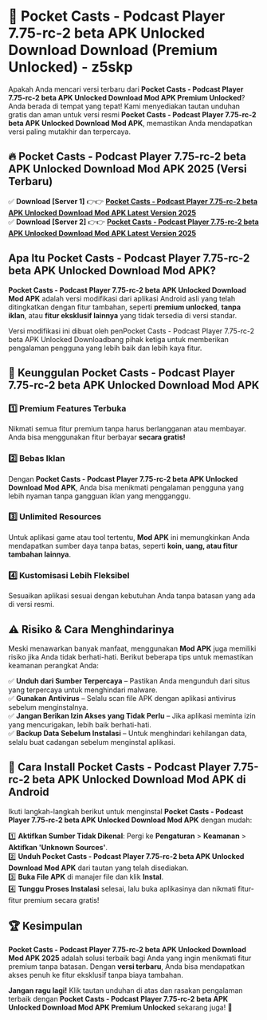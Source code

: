 # 🎯 Pocket Casts - Podcast Player 7.75-rc-2 beta APK Unlocked Download  Download (Premium Unlocked) -  z5skp

Apakah Anda mencari versi terbaru dari **Pocket Casts - Podcast Player 7.75-rc-2 beta APK Unlocked Download Mod APK Premium Unlocked**? Anda berada di tempat yang tepat! Kami menyediakan tautan unduhan gratis dan aman untuk versi resmi **Pocket Casts - Podcast Player 7.75-rc-2 beta APK Unlocked Download Mod APK**, memastikan Anda mendapatkan versi paling mutakhir dan terpercaya.

## 🔥 Pocket Casts - Podcast Player 7.75-rc-2 beta APK Unlocked Download Mod APK 2025 (Versi Terbaru)

✅ **Download [Server 1]** 👉👉 [**Pocket Casts - Podcast Player 7.75-rc-2 beta APK Unlocked Download Mod APK Latest Version 2025**](https://momento.my/?title=Pocket_Casts_-_Podcast_Player_7.75-rc-2_beta_APK_Unlocked_Download)  
✅ **Download [Server 2]** 👉👉 [**Pocket Casts - Podcast Player 7.75-rc-2 beta APK Unlocked Download Mod APK Latest Version 2025**](https://momento.my/?title=Pocket_Casts_-_Podcast_Player_7.75-rc-2_beta_APK_Unlocked_Download)  

## Apa Itu Pocket Casts - Podcast Player 7.75-rc-2 beta APK Unlocked Download Mod APK?

**Pocket Casts - Podcast Player 7.75-rc-2 beta APK Unlocked Download Mod APK** adalah versi modifikasi dari aplikasi Android asli yang telah ditingkatkan dengan fitur tambahan, seperti **premium unlocked**, **tanpa iklan**, atau **fitur eksklusif lainnya** yang tidak tersedia di versi standar.

Versi modifikasi ini dibuat oleh penPocket Casts - Podcast Player 7.75-rc-2 beta APK Unlocked Downloadbang pihak ketiga untuk memberikan pengalaman pengguna yang lebih baik dan lebih kaya fitur.

## 🎯 Keunggulan Pocket Casts - Podcast Player 7.75-rc-2 beta APK Unlocked Download Mod APK

### 1️⃣ Premium Features Terbuka
Nikmati semua fitur premium tanpa harus berlangganan atau membayar. Anda bisa menggunakan fitur berbayar **secara gratis!**

### 2️⃣ Bebas Iklan
Dengan **Pocket Casts - Podcast Player 7.75-rc-2 beta APK Unlocked Download Mod APK**, Anda bisa menikmati pengalaman pengguna yang lebih nyaman tanpa gangguan iklan yang mengganggu.

### 3️⃣ Unlimited Resources
Untuk aplikasi game atau tool tertentu, **Mod APK** ini memungkinkan Anda mendapatkan sumber daya tanpa batas, seperti **koin, uang, atau fitur tambahan lainnya**.

### 4️⃣ Kustomisasi Lebih Fleksibel
Sesuaikan aplikasi sesuai dengan kebutuhan Anda tanpa batasan yang ada di versi resmi.

## ⚠️ Risiko & Cara Menghindarinya

Meski menawarkan banyak manfaat, menggunakan **Mod APK** juga memiliki risiko jika Anda tidak berhati-hati. Berikut beberapa tips untuk memastikan keamanan perangkat Anda:

✅ **Unduh dari Sumber Terpercaya** – Pastikan Anda mengunduh dari situs yang terpercaya untuk menghindari malware.  
✅ **Gunakan Antivirus** – Selalu scan file APK dengan aplikasi antivirus sebelum menginstalnya.  
✅ **Jangan Berikan Izin Akses yang Tidak Perlu** – Jika aplikasi meminta izin yang mencurigakan, lebih baik berhati-hati.  
✅ **Backup Data Sebelum Instalasi** – Untuk menghindari kehilangan data, selalu buat cadangan sebelum menginstal aplikasi.

## 📌 Cara Install Pocket Casts - Podcast Player 7.75-rc-2 beta APK Unlocked Download Mod APK di Android

Ikuti langkah-langkah berikut untuk menginstal **Pocket Casts - Podcast Player 7.75-rc-2 beta APK Unlocked Download Mod APK** dengan mudah:

1️⃣ **Aktifkan Sumber Tidak Dikenal**: Pergi ke **Pengaturan** > **Keamanan** > **Aktifkan 'Unknown Sources'**.  
2️⃣ **Unduh Pocket Casts - Podcast Player 7.75-rc-2 beta APK Unlocked Download Mod APK** dari tautan yang telah disediakan.  
3️⃣ **Buka File APK** di manajer file dan klik **Instal**.  
4️⃣ **Tunggu Proses Instalasi** selesai, lalu buka aplikasinya dan nikmati fitur-fitur premium secara gratis!

## 🏆 Kesimpulan

**Pocket Casts - Podcast Player 7.75-rc-2 beta APK Unlocked Download Mod APK 2025** adalah solusi terbaik bagi Anda yang ingin menikmati fitur premium tanpa batasan. Dengan **versi terbaru**, Anda bisa mendapatkan akses penuh ke fitur eksklusif tanpa biaya tambahan.

**Jangan ragu lagi!** Klik tautan unduhan di atas dan rasakan pengalaman terbaik dengan **Pocket Casts - Podcast Player 7.75-rc-2 beta APK Unlocked Download Mod APK Premium Unlocked** sekarang juga! 🚀

